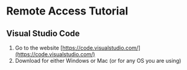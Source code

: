 # Remote Access Tutorial

**Visual Studio Code**
---
1. Go to the website [https://code.visualstudio.com/](https://code.visualstudio.com/) 
2. Download for either Windows or Mac (or for any OS you are using)

